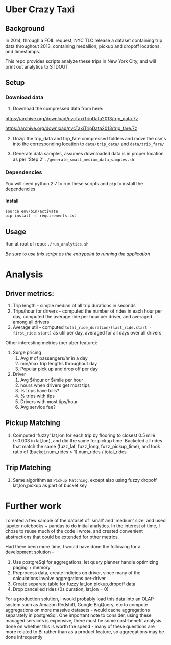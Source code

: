 
# Uber Crazy Taxi
## Background
In 2014, through a FOIL request, NYC TLC release a dataset containing trip data throughout 2013, containing medallion, pickup and dropoff locations, and timestamps.

This repo provides scripts analyze these trips in New York City, and will print out analytics to STDOUT

## Setup
### Download data
1. Download the compressed data from here:

https://archive.org/download/nycTaxiTripData2013/trip_data.7z

https://archive.org/download/nycTaxiTripData2013/trip_fare.7z

2. Unzip the trip_data and trip_fare compressed folders and move the csv's into the corresponding location to `data/trip_data/` and `data/trip_fare/`

3. Generate data samples, assumes downloaded data is in proper location as per 'Step 2'
`./generate_small_medium_data_samples.sh`

### Dependencies
You will need python 2.7 to run these scripts and `pip` to install the dependencies

#### Install
```
source env/bin/activate
pip install -r requirements.txt
```

## Usage
Run at root of repo: `./run_analytics.sh`

*Be sure to use this script as the entrypoint to running the application*

# Analysis
## Driver metrics:
1. Trip length - simple median of all trip durations in seconds
2. Trips/hour for drivers - computed the number of rides in each hour per day, computed the average ride per hour per driver, and averaged among all drivers
3. Average util - computed `total_ride_duration/(last_ride.start - first_ride.start)` as util per day, averaged for all days over all drivers

Other interesting metrics (per uber feature):
1. Surge pricing
    1. Avg # of passengers/hr in a day
    2. min/max trip lengths throughout day
    3. Popular pick up and drop off per day
2. Driver
    1. Avg $/hour or $/mile per hour
    2. hours when drivers get most tips
    3. % trips have tolls?
    4. % trips with tips
    5. Drivers with most tips/hour
    6. Avg service fee?

## Pickup Matching
1. Computed 'fuzzy' lat,lon for each trip by flooring to closest 0.5 mile (~0.003 in lat,lon), and did the same for pickup time. Bucketed all rides that match the same (fuzz_lat, fuzz_long, fuzz_pickup_time), and took ratio of (bucket.num_rides > 1).num_rides / total_rides

## Trip Matching
1. Same algorithm as `Pickup Matching`, except also using fuzzy dropoff lat,lon,pickup as part of bucket key

# Further work
I created a few sample of the dataset of 'small' and 'medium' size, and used jupyter notebooks + pandas to do initial analytics. In the interest of time, I chose to reuse much of the code I wrote, and created convenient abstractions that could be extended for other metrics.

Had there been more time, I would have done the following for a development solution -
1. Use postgreSql for aggregations, let query planner handle optimizing paging + memory
2. Preprocess data, create indicies on driver, since many of the calculations involve aggregations per-driver
3. Create separate table for fuzzy lat,lon,pickup,dropoff data
4. Drop cancelled rides (0s duration, lat,lon = 0)

For a production solution, I would probably load this data into an OLAP system such as Amazon Redshift, Google BigQuery, etc to compute aggregations on more massive datasets - would cache aggregations separately in postgreSql. One important note to consider, using these managed services is expensive, there must be some cost-benefit analysis done on whether this is worth the spend - many of these questions are more related to BI rather than as a product feature, so aggregations may be done infrequently



